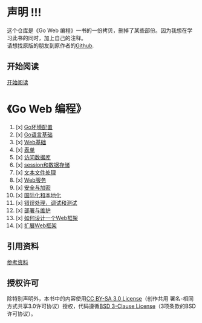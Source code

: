 # 声明 !!!   
这个仓库是《Go Web 编程》一书的一份拷贝，删掉了某些部份。因为我想在学习此书的同时，加上自己的注释。   
请想找原版的朋友到原作者的[Github](<https://github.com/astaxie/build-web-application-with-golang>).


## 开始阅读
[开始阅读](./docs/preface.md)


# 《Go Web 编程》
1. [x] [Go环境配置](./docs/01.0.md)
2. [x] [Go语言基础](./docs/02.0.md)
3. [x] [Web基础](./docs/03.0.md)
4. [x] [表单](./docs/04.0.md)
5. [x] [访问数据库](./docs/05.0.md)
6. [x] [session和数据存储](./docs/06.0.md)
7. [x] [文本文件处理](./docs/07.0.md)
8. [x] [Web服务](./docs/08.0.md)
9. [x] [安全与加密](./docs/09.0.md)
10. [x] [国际化和本地化](./docs/10.0.md)
11. [x] [错误处理，调试和测试](./docs/11.0.md)
12. [x] [部署与维护](./docs/12.0.md)
13. [x] [如何设计一个Web框架](./docs/13.0.md)
14. [x] [扩展Web框架](./docs/14.0.md)


## 引用资料
[参考资料](./docs/ref.md)


## 授权许可
除特别声明外，本书中的内容使用[CC BY-SA 3.0 License](http://creativecommons.org/licenses/by-sa/3.0/)（创作共用 署名-相同方式共享3.0许可协议）授权，代码遵循[BSD 3-Clause License](<https://github.com/astaxie/build-web-application-with-golang/blob/master/LICENSE.md>)（3项条款的BSD许可协议）。

